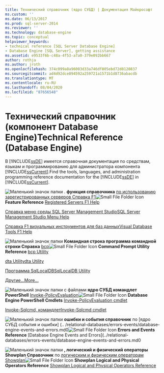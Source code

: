 ```yaml
---
title: Технический справочник (ядро СУБД) | Документация Майкрософт
ms.custom: ''
ms.date: 06/13/2017
ms.prod: sql-server-2014
ms.reviewer: ''
ms.technology: database-engine
ms.topic: conceptual
helpviewer_keywords:
- technical reference [SQL Server Database Engine]
- Database Engine [SQL Server], getting assistance
ms.assetid: e9533f6b-c48a-4f53-a7a0-379e092bb667
author: rothja
ms.author: jroth
ms.openlocfilehash: 374c099a8a96003d33a746df805ebd72d8120837
ms.sourcegitcommit: ad4d92dce894592a259721a1571b1d8736abacdb
ms.translationtype: MT
ms.contentlocale: ru-RU
ms.lasthandoff: 08/04/2020
ms.locfileid: "87656548"
---
```

# <a name="technical-reference-database-engine"></a><span data-ttu-id="90787-102">Технический справочник (компонент Database Engine)</span><span class="sxs-lookup"><span data-stu-id="90787-102">Technical Reference (Database Engine)</span></span>
  <span data-ttu-id="90787-103">В [!INCLUDE[ssDE](../includes/ssde-md.md)] имеется справочная документация по средствам, языкам и программированию для администратора компонента [!INCLUDE[ssCurrent](../includes/sscurrent-md.md)].</span><span class="sxs-lookup"><span data-stu-id="90787-103">Find the tools, languages, and administration programming reference documentation for the [!INCLUDE[ssDE](../includes/ssde-md.md)] in [!INCLUDE[ssCurrent](../includes/sscurrent-md.md)].</span></span>

 <span data-ttu-id="90787-104">![Маленький значок папки](../../2014/integration-services/media/filefolder-small.gif "Маленький значок папки") . **функция справочника** [по использованию зарегистрированных серверов Справка F1](../ssms/register-servers/registered-servers-f1-help.md)</span><span class="sxs-lookup"><span data-stu-id="90787-104">![Small File Folder Icon](../../2014/integration-services/media/filefolder-small.gif "Small File Folder Icon") **Feature Reference** [Registered Servers F1 Help](../ssms/register-servers/registered-servers-f1-help.md)</span></span>

 [<span data-ttu-id="90787-105">Справка меню среды SQL Server Management Studio</span><span class="sxs-lookup"><span data-stu-id="90787-105">SQL Server Management Studio Menu Help</span></span>](../ssms/menu-help/sql-server-management-studio-menu-help.md)

 [<span data-ttu-id="90787-106">Справка F1 визуальных инструментов для баз данных</span><span class="sxs-lookup"><span data-stu-id="90787-106">Visual Database Tools F1 Help</span></span>](../ssms/visual-db-tools/visual-database-tools-f1-help.md)

 <span data-ttu-id="90787-107">![Маленький значок папки](../../2014/integration-services/media/filefolder-small.gif "Маленький значок папки") **Командная строка программа командной строки Справка** [bcp](../tools/bcp-utility.md)</span><span class="sxs-lookup"><span data-stu-id="90787-107">![Small File Folder Icon](../../2014/integration-services/media/filefolder-small.gif "Small File Folder Icon") **Command Prompt Utility Reference** [bcp Utility](../tools/bcp-utility.md)</span></span>

 [<span data-ttu-id="90787-108">dta Utility</span><span class="sxs-lookup"><span data-stu-id="90787-108">dta Utility</span></span>](../tools/dta/dta-utility.md)

 [<span data-ttu-id="90787-109">Программа SqlLocalDB</span><span class="sxs-lookup"><span data-stu-id="90787-109">SqlLocalDB Utility</span></span>](../tools/sqllocaldb-utility.md)

 [<span data-ttu-id="90787-110">Другие...</span><span class="sxs-lookup"><span data-stu-id="90787-110">More...</span></span>](../tools/command-prompt-utility-reference-database-engine.md)

 <span data-ttu-id="90787-111">![Маленький значок папки с файлами](../../2014/integration-services/media/filefolder-small.gif "Маленький значок папки") **ядро СУБД командлет PowerShell** [Invoke-PolicyEvaluation](../../2014/database-engine/invoke-policyevaluation-cmdlet.md)</span><span class="sxs-lookup"><span data-stu-id="90787-111">![Small File Folder Icon](../../2014/integration-services/media/filefolder-small.gif "Small File Folder Icon") **Database Engine PowerShell Cmdlets** [Invoke-PolicyEvaluation cmdlet](../../2014/database-engine/invoke-policyevaluation-cmdlet.md)</span></span>

 [<span data-ttu-id="90787-112">Invoke-Sqlcmd, командлет</span><span class="sxs-lookup"><span data-stu-id="90787-112">Invoke-Sqlcmd cmdlet</span></span>](../../2014/database-engine/invoke-sqlcmd-cmdlet.md)

 <span data-ttu-id="90787-113">![Маленький значок папки](../../2014/integration-services/media/filefolder-small.gif "Маленький значок папки") **ошибки и события справочник** по [ядро СУБД события и ошибки] (.. /relational-databases/errors-events/database-engine-events-and-errors.md0</span><span class="sxs-lookup"><span data-stu-id="90787-113">![Small File Folder Icon](../../2014/integration-services/media/filefolder-small.gif "Small File Folder Icon") **Errors and Events Reference** [Database Engine Events and Errors](../relational-databases/errors-events/database-engine-events-and-errors.md0</span></span>

 <span data-ttu-id="90787-114">![Маленький значок папки](../../2014/integration-services/media/filefolder-small.gif "Маленький значок папки") **, логический и физический операторы Showplan Справочник** по [логическим и физическим операторам Showplan](../relational-databases/showplan-logical-and-physical-operators-reference.md)</span><span class="sxs-lookup"><span data-stu-id="90787-114">![Small File Folder Icon](../../2014/integration-services/media/filefolder-small.gif "Small File Folder Icon") **Showplan Logical and Physical Operators Reference** [Showplan Logical and Physical Operators Reference](../relational-databases/showplan-logical-and-physical-operators-reference.md)</span></span>


